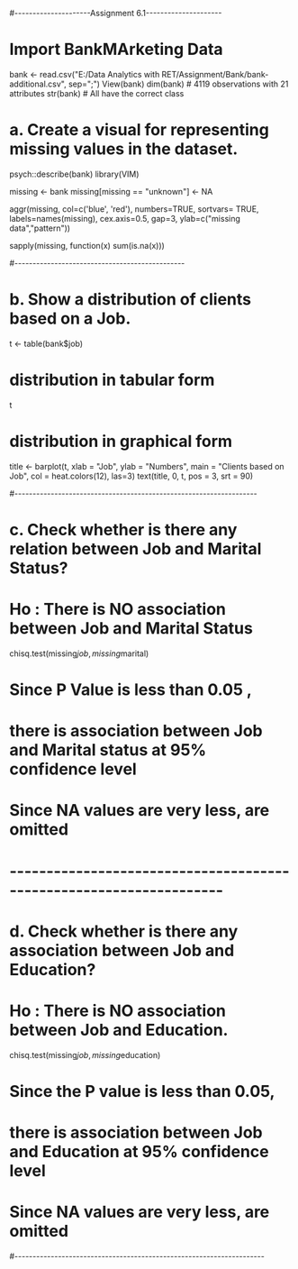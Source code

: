 
#---------------------Assignment  6.1---------------------

# Import BankMArketing Data 

bank <- read.csv("E:/Data Analytics with RET/Assignment/Bank/bank-additional.csv", sep=";")
View(bank)
dim(bank)      # 4119 observations with 21 attributes
str(bank)      # All have the correct class

# a. Create a visual for representing missing values in the dataset.

psych::describe(bank)
library(VIM)

missing <- bank
missing[missing == "unknown"] <- NA

aggr(missing, col=c('blue', 'red'),
     numbers=TRUE, sortvars= TRUE,
     labels=names(missing), cex.axis=0.5,
     gap=3, ylab=c("missing data","pattern"))

sapply(missing, function(x) sum(is.na(x)))

#-----------------------------------------------
# b. Show a distribution of clients based on a Job.

t <- table(bank$job)
# distribution in tabular form
t    

# distribution in graphical form
title <- barplot(t, xlab = "Job", ylab = "Numbers", main = "Clients based on Job",
        col = heat.colors(12), las=3)
text(title, 0, t, pos = 3, srt = 90)

#-------------------------------------------------------------------
# c. Check whether is there any relation between Job and Marital Status?

# Ho : There is NO association between Job and Marital Status

chisq.test(missing$job, missing$marital)
# Since P Value is less than 0.05 , 
# there is association between Job and Marital status at 95% confidence level
# Since NA values are very less, are omitted
# -------------------------------------------------------------------

# d. Check whether is there any association between Job and Education?

# Ho : There is NO association between Job and Education.

chisq.test(missing$job, missing$education)

# Since the P value is less than 0.05,
# there is association between Job and Education at 95% confidence level
# Since NA values are very less, are omitted
#---------------------------------------------------------------------
